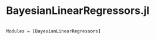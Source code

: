 # BayesianLinearRegressors.jl

```@index
```

```@autodocs
Modules = [BayesianLinearRegressors]
```
